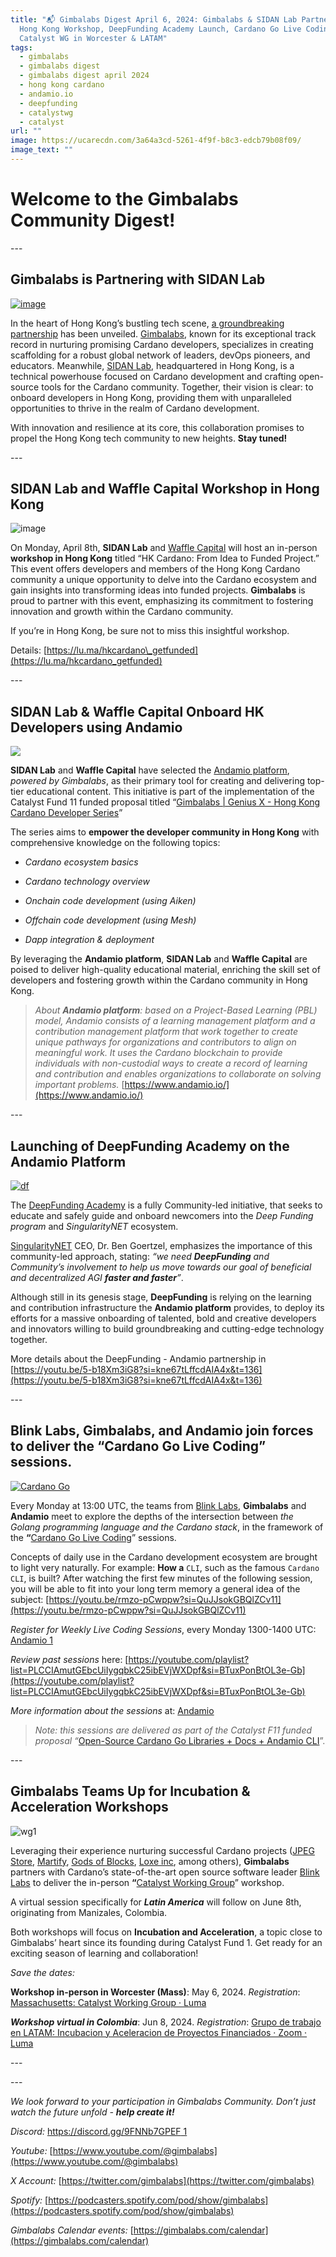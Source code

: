 ```yaml
---
title: "📬 Gimbalabs Digest April 6, 2024: Gimbalabs & SIDAN Lab Partnership,
  Hong Kong Workshop, DeepFunding Academy Launch, Cardano Go Live Coding,
  Catalyst WG in Worcester & LATAM"
tags:
  - gimbalabs
  - gimbalabs digest
  - gimbalabs digest april 2024
  - hong kong cardano
  - andamio.io
  - deepfunding
  - catalystwg
  - catalyst
url: ""
image: https://ucarecdn.com/3a64a3cd-5261-4f9f-b8c3-edcb79b08f09/
image_text: ""
---
```


# **Welcome to the Gimbalabs Community Digest!**

\---

## Gimbalabs is Partnering with SIDAN Lab

[![image](https://global.discourse-cdn.com/business4/uploads/cardano/original/3X/9/4/94ab2d938b4230a946075517a8917f37b271b891.jpeg)](https://global.discourse-cdn.com/business4/uploads/cardano/original/3X/9/4/94ab2d938b4230a946075517a8917f37b271b891.jpeg)

In the heart of Hong Kong’s bustling tech scene, [a groundbreaking partnership](https://twitter.com/sidan_lab/status/1773022272300650672) has been unveiled. [Gimbalabs](https://twitter.com/gimbalabs), known for its exceptional track record in nurturing promising Cardano developers, specializes in creating scaffolding for a robust global network of leaders, devOps pioneers, and educators. Meanwhile, [SIDAN Lab](https://twitter.com/sidan_lab), headquartered in Hong Kong, is a technical powerhouse focused on Cardano development and crafting open-source tools for the Cardano community. Together, their vision is clear: to onboard developers in Hong Kong, providing them with unparalleled opportunities to thrive in the realm of Cardano development.

With innovation and resilience at its core, this collaboration promises to propel the Hong Kong tech community to new heights. **Stay tuned!**

\---

## SIDAN Lab and Waffle Capital Workshop in Hong Kong

![image](https://global.discourse-cdn.com/business4/uploads/cardano/original/3X/1/3/134e8e1778fb0860f9c62b3f084d3e337b41e7bc.jpeg)

On Monday, April 8th, **SIDAN Lab** and [Waffle Capital](https://twitter.com/Waffle_Capital) will host an in-person **workshop in Hong Kong** titled “HK Cardano: From Idea to Funded Project.” This event offers developers and members of the Hong Kong Cardano community a unique opportunity to delve into the Cardano ecosystem and gain insights into transforming ideas into funded projects. **Gimbalabs** is proud to partner with this event, emphasizing its commitment to fostering innovation and growth within the Cardano community.

If you’re in Hong Kong, be sure not to miss this insightful workshop.

Details: [https://lu.ma/hkcardano\_getfunded](https://lu.ma/hkcardano_getfunded)

\---

## SIDAN Lab & Waffle Capital Onboard HK Developers using Andamio

![](https://ucarecdn.com/d6f85a40-bc36-4f31-a6a2-faf4a8a3c867/-/preview/-/format/auto/-/quality/smart/)

**SIDAN Lab** and **Waffle Capital** have selected the [Andamio platform](https://www.andamio.io/), _powered by Gimbalabs_, as their primary tool for creating and delivering top-tier educational content. This initiative is part of the implementation of the Catalyst Fund 11 funded proposal titled “[Gimbalabs | Genius X - Hong Kong Cardano Developer Series](https://cardano.ideascale.com/c/idea/113090)”

The series aims to **empower the developer community in Hong Kong** with comprehensive knowledge on the following topics:

*   _Cardano ecosystem basics_
    
*   _Cardano technology overview_
    
*   _Onchain code development (using Aiken)_
    
*   _Offchain code development (using Mesh)_
    
*   _Dapp integration & deployment_
    

By leveraging the **Andamio platform**, **SIDAN Lab** and **Waffle Capital** are poised to deliver high-quality educational material, enriching the skill set of developers and fostering growth within the Cardano community in Hong Kong.

> _About_ **_Andamio platform_**_: based on a Project-Based Learning (PBL) model, Andamio consists of a learning management platform and a contribution management platform that work together to create unique pathways for organizations and contributors to align on meaningful work. It uses the Cardano blockchain to provide individuals with non-custodial ways to create a record of learning and contribution and enables organizations to collaborate on solving important problems._ [https://www.andamio.io/](https://www.andamio.io/)

\---

## Launching of DeepFunding Academy on the Andamio Platform

[![df](https://global.discourse-cdn.com/business4/uploads/cardano/optimized/3X/e/6/e68f7d1af320d07f79e662ddc701e78bb9b0a049_2_1000x562.png)](https://global.discourse-cdn.com/business4/uploads/cardano/original/3X/e/6/e68f7d1af320d07f79e662ddc701e78bb9b0a049.png)

The [DeepFunding Academy](https://deepfunding.academy/) is a fully Community-led initiative, that seeks to educate and safely guide and onboard newcomers into the _Deep Funding program_ and _SingularityNET_ ecosystem.

[SingularityNET](https://singularitynet.io/) CEO, Dr. Ben Goertzel, emphasizes the importance of this community-led approach, stating: _“we need_ **_DeepFunding_** _and Community’s involvement to help us move towards our goal of beneficial and decentralized AGI_ **_faster and faster_**_”_.

Although still in its genesis stage, **DeepFunding** is relying on the learning and contribution infrastructure the **Andamio platform** provides, to deploy its efforts for a massive onboarding of talented, bold and creative developers and innovators willing to build groundbreaking and cutting-edge technology together.

More details about the DeepFunding - Andamio partnership in [https://youtu.be/5-b18Xm3iG8?si=kne67tLffcdAIA4x&t=136](https://youtu.be/5-b18Xm3iG8?si=kne67tLffcdAIA4x&t=136)

\---

## Blink Labs, Gimbalabs, and Andamio join forces to deliver the “Cardano Go Live Coding” sessions.

[![Cardano Go](https://global.discourse-cdn.com/business4/uploads/cardano/optimized/3X/7/f/7f6d56b62a2ccbe9ec0a37956e6f80c280af3b9e_2_1000x562.jpeg)](https://global.discourse-cdn.com/business4/uploads/cardano/original/3X/7/f/7f6d56b62a2ccbe9ec0a37956e6f80c280af3b9e.jpeg)

Every Monday at 13:00 UTC, the teams from [Blink Labs](https://blinklabs.io/), **Gimbalabs** and **Andamio** meet to explore the depths of the intersection between _the Golang programming language and the Cardano stack_, in the framework of the **“**[Cardano Go Live Coding](https://youtube.com/playlist?list=PLCCIAmutGEbcUiIygqbkC25ibEVjWXDpf&si=6w7o0m1jjowthOUz)” sessions.

Concepts of daily use in the Cardano development ecosystem are brought to light very naturally. For example: **How a** `CLI`, such as the famous `Cardano CLI`, is built? After watching the first few minutes of the following session, you will be able to fit into your long term memory a general idea of the subject: [https://youtu.be/rmzo-pCwppw?si=QuJJsokGBQlZCv11](https://youtu.be/rmzo-pCwppw?si=QuJJsokGBQlZCv11)

_Register for Weekly Live Coding Sessions_, every Monday 1300-1400 UTC: [Andamio 1](https://www.andamio.io/calendar)

_Review past sessions_ here: [https://youtube.com/playlist?list=PLCCIAmutGEbcUiIygqbkC25ibEVjWXDpf&si=BTuxPonBtOL3e-Gb](https://youtube.com/playlist?list=PLCCIAmutGEbcUiIygqbkC25ibEVjWXDpf&si=BTuxPonBtOL3e-Gb)

_More information about the sessions_ at: [Andamio](https://www.andamio.io/blog)

> _Note: this sessions are delivered as part of the Catalyst F11 funded proposal “_[Open-Source Cardano Go Libraries + Docs + Andamio CLI](https://projectcatalyst.io/funds/11/cardano-open-developers/open-source-cardano-go-libraries-docs-andamio-cli)”.

\---

## Gimbalabs Teams Up for Incubation & Acceleration Workshops

![wg1](https://global.discourse-cdn.com/business4/uploads/cardano/original/3X/a/1/a186e5cee9122e0ff60eff8df81339532aec2d70.png)

Leveraging their experience nurturing successful Cardano projects ([JPEG Store](https://www.jpg.store/), [Martify](https://meshjs.dev/), [Gods of Blocks](https://www.godsofblock.art/), [Loxe inc](https://www.youtube.com/watch?v=MMIToxLu-64), among others), **Gimbalabs** partners with Cardano’s state-of-the-art open source software leader [Blink Labs](https://blinklabs.io/) to deliver the in-person **“**[Catalyst Working Group](https://twitter.com/InputOutputHK/status/1752276095204798568)” workshop.

A virtual session specifically for **_Latin America_** will follow on June 8th, originating from Manizales, Colombia.

Both workshops will focus on **Incubation and Acceleration**, a topic close to Gimbalabs’ heart since its founding during Catalyst Fund 1. Get ready for an exciting season of learning and collaboration!

_Save the dates:_

**Workshop in-person in Worcester (Mass)**: May 6, 2024. _Registration_: [Massachusetts: Catalyst Working Group · Luma](https://lu.ma/pvp8a8p5)

**_Workshop virtual in Colombia_**: Jun 8, 2024. _Registration_: [Grupo de trabajo en LATAM: Incubacion y Aceleracion de Proyectos Financiados · Zoom · Luma](https://lu.ma/xg9do9yx)

\---

\---

_We look forward to your participation in Gimbalabs Community. Don’t just watch the future unfold -_ **_help create it!_**

_Discord:_ [https://discord.gg/9FNNb7GPEF 1](https://discord.gg/9FNNb7GPEF)

_Youtube:_ [https://www.youtube.com/@gimbalabs](https://www.youtube.com/@gimbalabs)

_X Account:_ [https://twitter.com/gimbalabs](https://twitter.com/gimbalabs)

_Spotify:_ [https://podcasters.spotify.com/pod/show/gimbalabs](https://podcasters.spotify.com/pod/show/gimbalabs)

_Gimbalabs Calendar events:_ [https://gimbalabs.com/calendar](https://gimbalabs.com/calendar)
